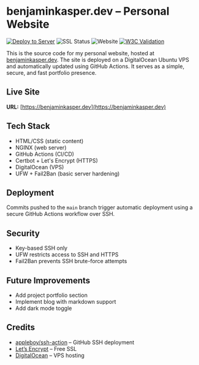 # benjaminkasper.dev – Personal Website

[![Deploy to Server](https://github.com/TwilightWarden1001/Personal-Website/actions/workflows/deploy.yml/badge.svg)](https://github.com/TwilightWarden1001/Personal-Website/actions)
![SSL Status](https://img.shields.io/website-up-down-green-red/https/benjaminkasper.dev.svg?label=SSL)
![Website](https://img.shields.io/website?url=https%3A%2F%2Fbenjaminkasper.dev)
[![W3C Validation](https://img.shields.io/w3c-validation/html?targetUrl=https%3A%2F%2Fbenjaminkasper.dev)](https://validator.w3.org/nu/?doc=https%3A%2F%2Fbenjaminkasper.dev)

This is the source code for my personal website, hosted at [benjaminkasper.dev](https://benjaminkasper.dev). The site is deployed on a DigitalOcean Ubuntu VPS and automatically updated using GitHub Actions. It serves as a simple, secure, and fast portfolio presence.

## Live Site
**URL:** [https://benjaminkasper.dev](https://benjaminkasper.dev)

## Tech Stack
- HTML/CSS (static content)
- NGINX (web server)
- GitHub Actions (CI/CD)
- Certbot + Let's Encrypt (HTTPS)
- DigitalOcean (VPS)
- UFW + Fail2Ban (basic server hardening)

## Deployment
Commits pushed to the `main` branch trigger automatic deployment using a secure GitHub Actions workflow over SSH.

## Security
- Key-based SSH only
- UFW restricts access to SSH and HTTPS
- Fail2Ban prevents SSH brute-force attempts

## Future Improvements
- Add project portfolio section
- Implement blog with markdown support
- Add dark mode toggle

## Credits
- [appleboy/ssh-action](https://github.com/appleboy/ssh-action) – GitHub SSH deployment
- [Let’s Encrypt](https://letsencrypt.org) – Free SSL
- [DigitalOcean](https://digitalocean.com) – VPS hosting